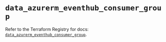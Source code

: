 # `data_azurerm_eventhub_consumer_group`

Refer to the Terraform Registry for docs: [`data_azurerm_eventhub_consumer_group`](https://registry.terraform.io/providers/hashicorp/azurerm/3.90.0/docs/data-sources/eventhub_consumer_group).
